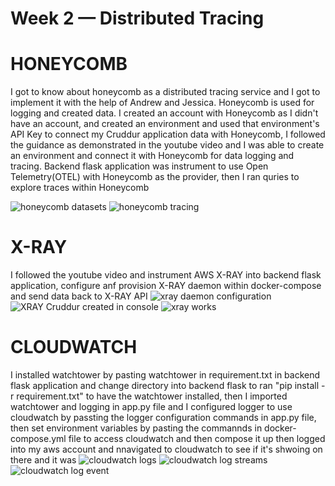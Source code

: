 # Week 2 — Distributed Tracing

# HONEYCOMB
I got to know about honeycomb as a distributed tracing service and I got to implement it with the help of Andrew and Jessica. Honeycomb is used for logging and created data. I created an account with Honeycomb as I didn't have an account, and created an environment and used that environment's API Key to connect my Cruddur application data with Honeycomb, I followed the guidance as demonstrated in the youtube video and I was able to create an environment and connect it with Honeycomb for data logging and tracing. Backend flask application was instrument to use Open Telemetry(OTEL) with Honeycomb as the provider, then I ran quries to explore traces within Honeycomb 

![honeycomb datasets](https://user-images.githubusercontent.com/111932225/222900213-7fb78766-38dd-4510-9b17-f15da347d1c4.png)
![honeycomb tracing](https://user-images.githubusercontent.com/111932225/222900215-f4321596-1fe9-4e39-8c73-39496389e1db.png)

# X-RAY
I followed the youtube video and instrument AWS X-RAY into backend flask application, configure anf provision X-RAY daemon within docker-compose and send data back to X-RAY API
![xray daemon configuration](https://user-images.githubusercontent.com/111932225/222902301-eedafb6c-51a5-498c-a935-4aed0726f9df.png)
![XRAY Cruddur created in console](https://user-images.githubusercontent.com/111932225/222902328-19a0f81c-db0d-4b4b-b446-3d24f8c8c12c.png)
![xray works](https://user-images.githubusercontent.com/111932225/222902341-ddedb91a-150f-4bc5-95e7-40935dabd65f.png)

# CLOUDWATCH
I installed watchtower by pasting watchtower in requirement.txt in backend flask application and change directory into backend flask to ran "pip install -r requirement.txt" to have the watchtower installed, then I imported watchtower and logging in app.py file and I configured logger to use cloudwatch by passting the logger configuration commands in app.py file, then set environment variables by pasting the commannds in docker-compose.yml file to access cloudwatch and then compose it up then logged into my aws account and nnavigated to cloudwatch to see if it's shwoing on there and it was
![cloudwatch logs](https://user-images.githubusercontent.com/111932225/222904381-454fc54d-e1f3-49fd-975d-4e07830977ad.png)
![cloudwatch log streams](https://user-images.githubusercontent.com/111932225/222904418-d0fb5fb4-e61d-4dd2-a4a2-ecd0d7f6330a.png)
![cloudwatch log event](https://user-images.githubusercontent.com/111932225/222904422-b9def0ca-f2bf-48f8-b6a0-5da04ec3ae2a.png)
